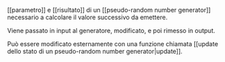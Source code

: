 [[parametro]] e [[risultato]] di un [[pseudo-random number generator]] necessario a calcolare il valore successivo da emettere.

Viene passato in input al generatore, modificato, e poi rimesso in output.

Può essere modificato esternamente con una funzione chiamata [[update dello stato di un pseudo-random number generator|update]].